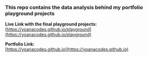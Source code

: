 ### This repo contains the data analysis behind my portfolio playground projects


**Live Link with the final playground projects:** <br>
[https://yoanacodes.github.io/playground](https://yoanacodes.github.io/playground)

**Portfolio Link:** <br>
[https://yoanacodes.github.io](https://yoanacodes.github.io)
